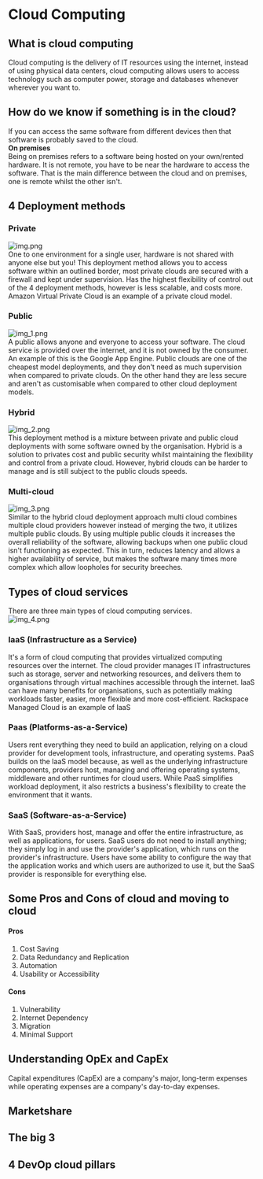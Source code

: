# Cloud Computing
## What is cloud computing
Cloud computing is the delivery of IT resources using the internet, instead of using physical data centers, cloud computing allows users to access technology such as computer power, storage and databases whenever wherever you want to.

## How do we know if something is in the cloud?
If you can access the same software from different devices then that software is probably saved to the cloud.<br>
**On premises**<br>
Being on premises refers to a software being hosted on your own/rented hardware. It is not remote, you have to be near the hardware to access the software. That is the main difference between the cloud and on premises, one is remote whilst the other isn't.
## 4 Deployment methods
### Private
![img.png](images%2Fimg.png)<br>
One to one environment for a single user, hardware is not shared with anyone else but you! This deployment method allows you to access software within an outlined border, most private clouds are secured with a firewall and kept under supervision. Has the highest flexibility of control out of the 4 deployment methods, however is less scalable, and costs more. Amazon Virtual Private Cloud is an example of a private cloud model.
### Public
![img_1.png](images%2Fimg_1.png)<br>
A public allows anyone and everyone to access your software. The cloud service is provided over the internet, and it is not owned by the consumer. An example of this is the Google App Engine. Public clouds are one of the cheapest model deployments, and they don't need as much supervision when compared to private clouds. On the other hand they are less secure and aren't as customisable when compared to other cloud deployment models.
### Hybrid
![img_2.png](images%2Fimg_2.png)<br>
This deployment method is a mixture between private and public cloud deployments with some software owned by the organisation. Hybrid is a solution to privates cost and public security whilst maintaining the flexibility and control from a private cloud. However, hybrid clouds can be harder to manage and is still subject to the public clouds speeds.
### Multi-cloud
![img_3.png](images%2Fimg_3.png)<br>
Similar to the hybrid cloud deployment approach multi cloud combines multiple cloud providers however instead of merging the two, it utilizes multiple public clouds. By using multiple public clouds it increases the overall reliability of the software, allowing backups when one public cloud isn't functioning as expected. This in turn, reduces latency and allows a higher availability of service, but makes the software many times more complex which allow loopholes for security breeches.
## Types of cloud services
There are three main types of cloud computing services.<br>
![img_4.png](images%2Fimg_4.png)
### IaaS (Infrastructure as a Service)
It's a form of cloud computing that provides virtualized computing resources over the internet. The cloud provider manages IT infrastructures such as storage, server and networking resources, and delivers them to  organisations through virtual machines accessible through the internet. IaaS can have many benefits for organisations, such as potentially making workloads faster, easier, more flexible and more cost-efficient. Rackspace Managed Cloud is an example of IaaS
### Paas (Platforms-as-a-Service)
Users rent everything they need to build an application, relying on a cloud provider for development tools, infrastructure, and operating systems. PaaS builds on the IaaS model because, as well as the underlying infrastructure components, providers host, managing and offering operating systems, middleware and other runtimes for cloud users. While PaaS simplifies workload deployment, it also restricts a business's flexibility to create the environment that it wants.
### SaaS (Software-as-a-Service)
With SaaS, providers host, manage and offer the entire infrastructure, as well as applications, for users. SaaS users do not need to install anything; they simply log in and use the provider's application, which runs on the provider's infrastructure. Users have some ability to configure the way that the application works and which users are authorized to use it, but the SaaS provider is responsible for everything else.
## Some Pros and Cons of cloud and moving to cloud
#### Pros
1. Cost Saving
2. Data Redundancy and Replication
3. Automation
4. Usability or Accessibility
#### Cons
1. Vulnerability
2. Internet Dependency
3. Migration
4. Minimal Support
## Understanding OpEx and CapEx
Capital expenditures (CapEx) are a company's major, long-term expenses while operating expenses are a company's day-to-day expenses.
## Marketshare
## The big 3
## 4 DevOp cloud pillars
